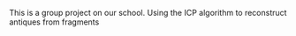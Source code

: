 This is a group project on our school. Using the ICP algorithm to reconstruct antiques from fragments

